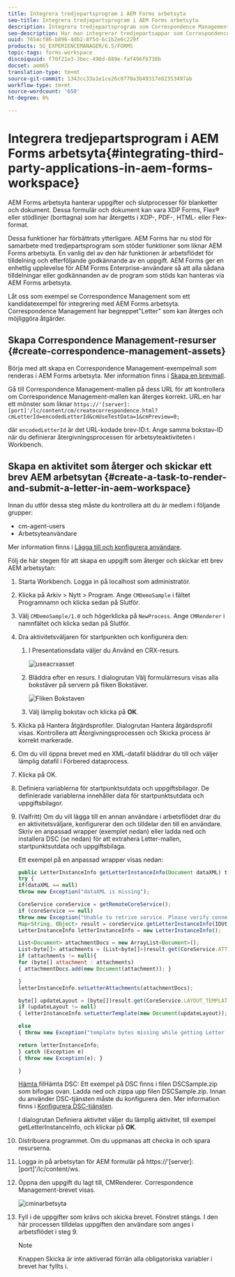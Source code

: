 ```yaml
---
title: Integrera tredjepartsprogram i AEM Forms arbetsyta
seo-title: Integrera tredjepartsprogram i AEM Forms arbetsyta
description: Integrera tredjepartsprogram som Correspondence Management i AEM Forms arbetsyta.
seo-description: Hur man integrerar tredjepartsappar som Correspondence Management i AEM Forms arbetsyta.
uuid: 7654cf86-b896-4db2-8f5d-6c1b2e6c229f
products: SG_EXPERIENCEMANAGER/6.5/FORMS
topic-tags: forms-workspace
discoiquuid: f70f21e3-3bec-490d-889e-faf496fb738b
docset: aem65
translation-type: tm+mt
source-git-commit: 1343cc33a1e1ce26c0770a3b49317e82353497ab
workflow-type: tm+mt
source-wordcount: '650'
ht-degree: 0%

---
```



# Integrera tredjepartsprogram i AEM Forms arbetsyta{#integrating-third-party-applications-in-aem-forms-workspace}

AEM Forms arbetsyta hanterar uppgifter och slutprocesser för blanketter och dokument. Dessa formulär och dokument kan vara XDP Forms, Flex® eller stödlinjer (borttagna) som har återgetts i XDP-, PDF-, HTML- eller Flex-format.

Dessa funktioner har förbättrats ytterligare. AEM Forms har nu stöd för samarbete med tredjepartsprogram som stöder funktioner som liknar AEM Forms arbetsyta. En vanlig del av den här funktionen är arbetsflödet för tilldelning och efterföljande godkännande av en uppgift. AEM Forms ger en enhetlig upplevelse för AEM Forms Enterprise-användare så att alla sådana tilldelningar eller godkännanden av de program som stöds kan hanteras via AEM Forms arbetsyta.

Låt oss som exempel se Correspondence Management som ett kandidatexempel för integrering med AEM Forms arbetsyta. Correspondence Management har begreppet&quot;Letter&quot; som kan återges och möjliggöra åtgärder.

## Skapa Correspondence Management-resurser {#create-correspondence-management-assets}

Börja med att skapa en Correspondence Management-exempelmall som renderas i AEM Forms arbetsyta. Mer information finns i [Skapa en brevmall](../../forms/using/create-letter.md).

Gå till Correspondence Management-mallen på dess URL för att kontrollera om Correspondence Management-mallen kan återges korrekt. URL:en har ett mönster som liknar `https://'[server]:[port]'/lc/content/cm/createcorrespondence.html?cmLetterId=encodedLetterId&cmUseTestData=1&cmPreview=0;`

där `encodedLetterId` är det URL-kodade brev-ID:t. Ange samma bokstav-ID när du definierar återgivningsprocessen för arbetsyteaktiviteten i Workbench.

## Skapa en aktivitet som återger och skickar ett brev AEM arbetsytan {#create-a-task-to-render-and-submit-a-letter-in-aem-workspace}

Innan du utför dessa steg måste du kontrollera att du är medlem i följande grupper:

* cm-agent-users
* Arbetsyteanvändare

Mer information finns i [Lägga till och konfigurera användare](/help/forms/using/admin-help/adding-configuring-users.md).

Följ de här stegen för att skapa en uppgift som återger och skickar ett brev AEM arbetsytan:

1. Starta Workbench. Logga in på localhost som administratör.
1. Klicka på Arkiv > Nytt > Program. Ange `CMDemoSample` i fältet Programnamn och klicka sedan på Slutför.
1. Välj `CMDemoSample/1.0` och högerklicka på `NewProcess`. Ange `CMRenderer` i namnfältet och klicka sedan på Slutför.
1. Dra aktivitetsväljaren för startpunkten och konfigurera den:

   1. I Presentationsdata väljer du Använd en CRX-resurs.

      ![useacrxasset](assets/useacrxasset.png)

   1. Bläddra efter en resurs. I dialogrutan Välj formulärresurs visas alla bokstäver på servern på fliken Bokstäver.

      ![Fliken Bokstaven](assets/letter_tab_new.png)

   1. Välj lämplig bokstav och klicka på **OK**.

1. Klicka på Hantera åtgärdsprofiler. Dialogrutan Hantera åtgärdsprofil visas. Kontrollera att Återgivningsprocessen och Skicka process är korrekt markerade.
1. Om du vill öppna brevet med en XML-datafil bläddrar du till och väljer lämplig datafil i Förbered dataprocess.
1. Klicka på OK.
1. Definiera variablerna för startpunktsutdata och uppgiftsbilagor. De definierade variablerna innehåller data för startpunktsutdata och uppgiftsbilagor.
1. (Valfritt) Om du vill lägga till en annan användare i arbetsflödet drar du en aktivitetsväljare, konfigurerar den och tilldelar den till en användare. Skriv en anpassad wrapper (exemplet nedan) eller ladda ned och installera DSC (se nedan) för att extrahera Letter-mallen, startpunktsutdata och uppgiftsbilaga.

   Ett exempel på en anpassad wrapper visas nedan:

   ```javascript
   public LetterInstanceInfo getLetterInstanceInfo(Document dataXML) throws Exception {
   try {
   if(dataXML == null)
   throw new Exception("dataXML is missing");
   
   CoreService coreService = getRemoteCoreService();
   if (coreService == null)
   throw new Exception("Unable to retrive service. Please verify connection details.");
   Map<String, Object> result = coreService.getLetterInstanceInfo(IOUtils.toString(dataXML.getInputStream(), "UTF-8"));
   LetterInstanceInfo letterInstanceInfo = new LetterInstanceInfo();
   
   List<Document> attachmentDocs = new ArrayList<Document>();
   List<byte[]> attachments = (List<byte[]>)result.get(CoreService.ATTACHMENT_KEY);
   if (attachments != null){
   for (byte[] attachment : attachments)
   { attachmentDocs.add(new Document(attachment)); }
   
   }
   letterInstanceInfo.setLetterAttachments(attachmentDocs);
   
   byte[] updateLayout = (byte[])result.get(CoreService.LAYOUT_TEMPLATE_KEY);
   if (updateLayout != null)
   { letterInstanceInfo.setLetterTemplate(new Document(updateLayout)); }
   
   else
   { throw new Exception("template bytes missing while getting Letter instance Info."); }
   
   return letterInstanceInfo;
   } catch (Exception e)
   { throw new Exception(e); }
   
   }
   ```

   [Hämta ](assets/dscsample.zip)
filHämta DSC: Ett exempel på DSC finns i filen DSCSample.zip som bifogas ovan. Ladda ned och zippa upp filen DSCSample.zip. Innan du använder DSC-tjänsten måste du konfigurera den. Mer information finns i [Konfigurera DSC-tjänsten](../../forms/using/add-action-button-in-create-correspondence-ui.md#p-configure-the-dsc-service-p).

   I dialogrutan Definiera aktivitet väljer du lämplig aktivitet, till exempel getLetterInstanceInfo, och klickar på **OK**.

1. Distribuera programmet. Om du uppmanas att checka in och spara resurserna.
1. Logga in på arbetsytan för AEM formulär på https://&#39;[server]:[port]&#39;/lc/content/ws.
1. Öppna den uppgift du lagt till, CMRenderer. Correspondence Management-brevet visas.

   ![cminarbetsyta](assets/cminworkspace.png)

1. Fyll i de uppgifter som krävs och skicka brevet. Fönstret stängs. I den här processen tilldelas uppgiften den användare som anges i arbetsflödet i steg 9.

   >[!NOTE]
   >
   >Knappen Skicka är inte aktiverad förrän alla obligatoriska variabler i brevet har fyllts i.
